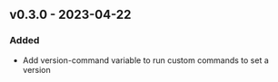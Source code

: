 ## v0.3.0 - 2023-04-22
### Added
* Add version-command variable to run custom commands to set a version
